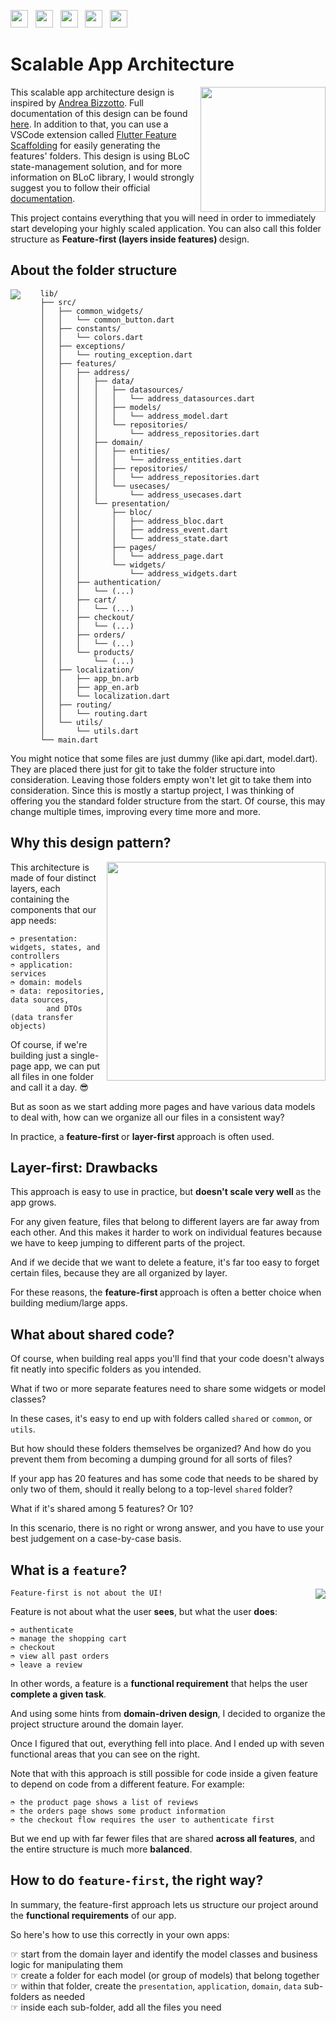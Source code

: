 <img src="screenshots/badges/built-with-love.svg" height="28px"/>&nbsp;&nbsp;
<img src="screenshots/badges/flutter-dart.svg" height="28px" />&nbsp;&nbsp;
<a href="https://choosealicense.com/licenses/mit/" target="_blank"><img src="screenshots/badges/license-MIT.svg" height="28px" /></a>&nbsp;&nbsp;
<img src="screenshots/badges/Flutter-3.svg" height="28px" />&nbsp;&nbsp;
<img src="screenshots/badges/dart-null_safety-blue.svg" height="28px"/>

# Scalable App Architecture

<img align="right" src="screenshots/store_icons/playstore.png" height="200"></img>

This scalable app architecture design is inspired by [Andrea Bizzotto](https://github.com/bizz84). Full documentation of this design can be found [here](https://codewithandrea.com/articles/flutter-project-structure/). In addition to that, you can use a VSCode extension called [Flutter Feature Scaffolding](https://marketplace.visualstudio.com/items?itemName=KiritchoukC.flutter-clean-architecture) for easily generating the features' folders. This design is using BLoC state-management solution, and for more information on BLoC library, I would strongly suggest you to follow their official [documentation](https://bloclibrary.dev).

This project contains everything that you will need in order to immediately start developing your highly scaled application. You can also call this folder structure as <b> Feature-first (layers inside features) </b> design.

<b><h2> About the folder structure </h2></b>

<img align="left" src="screenshots/folder_structure.png"></img>

```
    lib/
    ├── src/
    │   ├── common_widgets/
    │   │   └── common_button.dart
    │   ├── constants/
    │   │   └── colors.dart
    │   ├── exceptions/
    │   │   └── routing_exception.dart
    │   ├── features/
    │   │   ├── address/
    │   │   │   ├── data/
    │   │   │   │   ├── datasources/
    │   │   │   │   │   └── address_datasources.dart
    │   │   │   │   ├── models/
    │   │   │   │   │   └── address_model.dart
    │   │   │   │   └── repositories/
    │   │   │   │       └── address_repositories.dart
    │   │   │   ├── domain/
    │   │   │   │   ├── entities/
    │   │   │   │   │   └── address_entities.dart
    │   │   │   │   ├── repositories/
    │   │   │   │   │   └── address_repositories.dart
    │   │   │   │   └── usecases/
    │   │   │   │       └── address_usecases.dart
    │   │   │   └── presentation/
    │   │   │       ├── bloc/
    │   │   │       │   ├── address_bloc.dart
    │   │   │       │   ├── address_event.dart
    │   │   │       │   └── address_state.dart
    │   │   │       ├── pages/
    │   │   │       │   └── address_page.dart
    │   │   │       └── widgets/
    │   │   │           └── address_widgets.dart
    │   │   ├── authentication/
    │   │   │   └── (...)
    │   │   ├── cart/
    │   │   │   └── (...)
    │   │   ├── checkout/
    │   │   │   └── (...)
    │   │   ├── orders/
    │   │   │   └── (...)
    │   │   └── products/
    │   │       └── (...)
    │   ├── localization/
    │   │   ├── app_bn.arb
    │   │   ├── app_en.arb
    │   │   └── localization.dart
    │   ├── routing/
    │   │   └── routing.dart
    │   └── utils/
    │       └── utils.dart
    └── main.dart
```

You might notice that some files are just dummy (like api.dart, model.dart).
They are placed there just for git to take the folder structure into consideration.
Leaving those folders empty won't let git to take them into consideration. Since this is mostly a startup project, I was thinking of offering you the standard folder structure from the start. Of course, this may change multiple times, improving every time more and more.

## Why this design pattern?

<img align="right" src="screenshots/layers_design.png" width="350" ></img>

This architecture is made of four distinct layers, each containing the components that our app needs: <br>

```
➮ presentation: widgets, states, and controllers
➮ application: services
➮ domain: models
➮ data: repositories, data sources,
        and DTOs (data transfer objects)
```

Of course, if we're building just a single-page app, we can put all files in one folder and call it a day. 😎

But as soon as we start adding more pages and have various data models to deal with, how can we organize all our files in a consistent way?

In practice, a <b> feature-first </b> or <b> layer-first </b> approach is often used.

<b><h2> Layer-first: Drawbacks </h2></b>

This approach is easy to use in practice, but <b> doesn't scale very well </b> as the app grows.

For any given feature, files that belong to different layers are far away from each other. And this makes it harder to work on individual features because we have to keep jumping to different parts of the project.

And if we decide that we want to delete a feature, it's far too easy to forget certain files, because they are all organized by layer.

For these reasons, the <b> feature-first </b> approach is often a better choice when building medium/large apps.

<b><h2> What about shared code? </h2></b>

Of course, when building real apps you'll find that your code doesn't always fit neatly into specific folders as you intended.

What if two or more separate features need to share some widgets or model classes?

In these cases, it's easy to end up with folders called `shared` or `common`, or `utils`.

But how should these folders themselves be organized? And how do you prevent them from becoming a dumping ground for all sorts of files?

If your app has 20 features and has some code that needs to be shared by only two of them, should it really belong to a top-level `shared` folder?

What if it's shared among 5 features? Or 10?

In this scenario, there is no right or wrong answer, and you have to use your best judgement on a case-by-case basis.

## What is a `feature`?

<img align="right" src="screenshots/sample_design.png"></img>

`Feature-first is not about the UI!`

Feature is not about what the user <b>sees</b>, but what the user <b>does</b>:

```
➮ authenticate
➮ manage the shopping cart
➮ checkout
➮ view all past orders
➮ leave a review
```

In other words, a feature is a <b>functional requirement</b> that helps the user <b>complete a given task</b>.

And using some hints from <b>domain-driven design</b>, I decided to organize the project structure around the domain layer.

Once I figured that out, everything fell into place. And I ended up with seven functional areas that you can see on the right.

Note that with this approach is still possible for code inside a given feature to depend on code from a different feature. For example:

```
➮ the product page shows a list of reviews
➮ the orders page shows some product information
➮ the checkout flow requires the user to authenticate first
```

But we end up with far fewer files that are shared <b>across all features</b>, and the entire structure is much more <b>balanced</b>.

## How to do `feature-first`, the right way?

In summary, the feature-first approach lets us structure our project around the <b>functional requirements</b> of our app.

So here's how to use this correctly in your own apps:

☞ start from the domain layer and identify the model classes and business logic for manipulating them<br>
☞ create a folder for each model (or group of models) that belong together<br>
☞ within that folder, create the `presentation`, `application`, `domain`, `data` sub-folders as needed<br>
☞ inside each sub-folder, add all the files you need<br>
